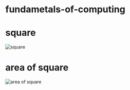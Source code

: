 # fundametals-of-computing
# square

![square](https://user-images.githubusercontent.com/123453398/214491688-0a6524f0-d6cb-444c-884c-715c07d54e52.jpg)

# area of square

![area of square](https://user-images.githubusercontent.com/123453398/214495625-793fb44f-2aed-4b4b-a3ed-d93ae5c326bd.jpg)

